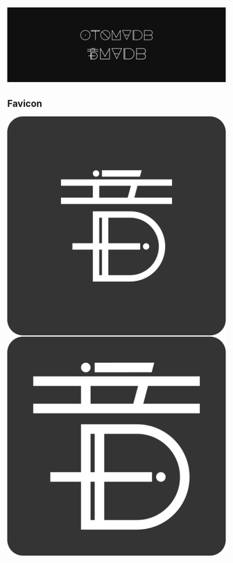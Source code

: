 # ![OTOMADB](./header.png)

## Favicon

![Larger padding favicon](./favicon_large.png)
![Smaller padding favicon](./favicon_small.png)
